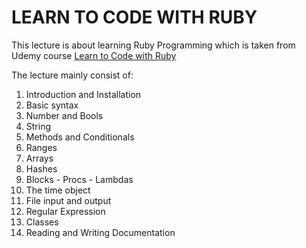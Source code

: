 # LEARN TO CODE WITH RUBY

This lecture is about learning Ruby Programming which is taken from Udemy course [Learn to Code with Ruby](https://www.udemy.com/course/learn-to-code-with-ruby-lang/)    

The lecture mainly consist of:
1. Introduction and Installation
2. Basic syntax
3. Number and Bools
4. String
5. Methods and Conditionals
6. Ranges
7. Arrays
8. Hashes
9. Blocks - Procs - Lambdas
10. The time object
11. File input and output
12. Regular Expression
13. Classes
14. Reading and Writing Documentation